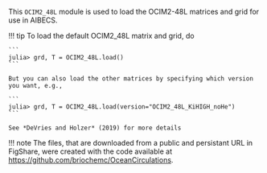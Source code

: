 This `OCIM2_48L` module is used to load the OCIM2-48L matrices and grid for use in AIBECS.

!!! tip
    To load the default OCIM2_48L matrix and grid, do

    ```
    julia> grd, T = OCIM2_48L.load()
    ```

    But you can also load the other matrices by specifying which version you want, e.g.,

    ```
    julia> grd, T = OCIM2_48L.load(version="OCIM2_48L_KiHIGH_noHe")
    ```

    See *DeVries and Holzer* (2019) for more details


!!! note
    The files, that are downloaded from a public and persistant URL in FigShare, were created with the code available at https://github.com/briochemc/OceanCirculations.

